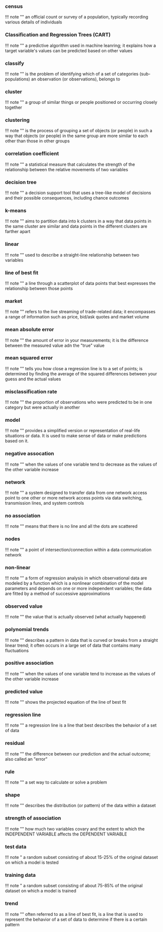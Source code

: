 ### census

!!! note ""
    an official count or survey of a population, typically recording various details of individuals

### Classification and Regression Trees (CART)

!!! note ""
    a predictive algorithm used in machine leanring; it explains how a target variable's values can be predicted based on other values

### classify

!!! note ""
    is the problem of identifying which of a set of categories (sub-populations) an observation (or observations), belongs to

### cluster

!!! note ""
    a group of similar things or people positioned or occurring closely together

### clustering

!!! note ""
    is the process of grouping a set of objects (or people) in such a way that objects (or people) in the same group are  more similar to each other than those in other groups

### correlation coefficient

!!! note ""
    a statistical measure that calculates the strength of the relationship between the relative movements of two variables

### decision tree

!!! note ""
    a decision support tool that uses a tree-like model of decisions and their possible consequences, including chance outcomes

### k-means

!!! note ""
    aims to partition data into k clusters in a way that data points in the same cluster are similar and data points in the different clusters are farther apart

### linear

!!! note ""
    used to describe a straight-line relationship between two variables

### line of best fit

!!! note ""
    a line through a scatterplot of data points that best expresses the relationship between those points

### market

!!! note ""
    refers to the live streaming of trade-related data; it encompasses a range of information such as price, bid/ask quotes and market volume

### mean absolute error

!!! note ""
    the amount of error in your measurements; it is the difference between the measured value adn the "true" value

### mean squared error

!!! note ""
    tells you how close a regression line is to a set of points; is determined by finding the average of the squared differences between your guess and the actual values

### misclassification rate

!!! note ""
    the proportion of observations who were predicted to be in one category but were actually in another

### model

!!! note ""
    provides a simplified version or representation of real-life situations or data. It is used to make sense of data or make predictions based on it.


### negative assocation

!!! note ""
    when the values of one variable tend to decrease as the values of the other variable increase

### network

!!! note ""
    a system designed to transfer data from one network access point to one other or more network access points via data switching, transmission lines, and system controls

### no association

!!! note ""
    means that there is no line and all the dots are scattered

### nodes

!!! note ""
    a point of intersection/connection within a data communication network

### non-linear

!!! note ""
    a form of regression analysis in which observational data are modeled by a function which is a nonlinear combination of the model parameters and depends on one or more independent variables; the data are fitted by a method of successive approximations

### observed value

!!! note ""
    the value that is actually observed (what actually happened)

### polynomial trends

!!! note ""
    describes a pattern in data that is curved or breaks from a straight linear trend; it often occurs in a large set of data that contains many fluctuations

### positive association

!!! note ""
    when the values of one variable tend to increase as the values of the other variable increase

### predicted value

!!! note ""
    shows the projected equation of the line of best fit

### regression line

!!! note ""
    a regression line is a line that best describes the behavior of a set of data

### residual
!!! note ""
    the difference between our prediction and the actual outcome; also called an "error"

### rule

!!! note ""
    a set way to calculate or solve a problem

### shape

!!! note ""
    describes the distribution (or pattern) of the data within a dataset

### strength of association

!!! note ""
    how much two variables covary and the extent to which the INDEPENDENT VARIABLE affects the DEPENDENT VARIABLE

### test data

!!! note "
    a random subset consisting of about 15-25% of the original dataset on which a model is tested

### training data

!!! note "
    a random subset consisting of about 75-85% of the original dataset on which a model is trained

### trend

!!! note ""
    often referred to as a line of best fit, is a line that is used to represent the behavior of a set of data to determine if there is a certain pattern
